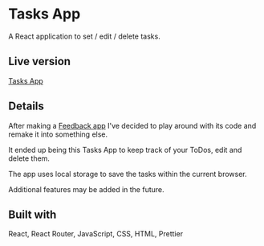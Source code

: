 # Tasks App

A React application to set / edit / delete tasks.

## Live version

[Tasks App](https://tasks-app-hazel.vercel.app/)

## Details

After making a [Feedback app](https://github.com/Dimterion/Feedback-app) I've decided to play around with its code and remake it into something else.

It ended up being this Tasks App to keep track of your ToDos, edit and delete them.

The app uses local storage to save the tasks within the current browser.

Additional features may be added in the future.

## Built with

React, React Router, JavaScript, CSS, HTML, Prettier
